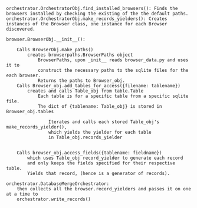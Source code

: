   
	orchestrator.OrchestratorObj.find_installed_browsers(): Finds the browsers installed by checking the existing of the the default paths.  
	orchestrator.OrchestratorObj.make_records_yielders(): Creates instances of the Browser class, one instance for each Browser discovered.  

	browser.BrowserObj.__init__():
		
		Calls BrowserObj.make_paths()
			creates browserpaths.BrowserPaths object
				BrowserPaths, upon _init__ reads browser_data.py and uses it to 
				construct the necessary paths to the sqlite files for the each browser.
				Returns the paths to Browser_obj.
		Calls Browser_obj.add_tables_for_access({filename: tablename})
			creates and calls Table_obj from table.Table
				Each table is for a specific table from a specific sqlite file.
				The dict of {tablename: Table_obj} is stored in Browser_obj.tables
					
					Iterates and calls each stored Table_obj's make_records_yielder(),
					which yields the yielder for each table
					in Table_obj.records_yielder
				
					
		Calls browser_obj.access_fields({tablename: fieldname})
			which uses Table_obj record_yielder to generate each record 
			and only keeps the fields specified for their respective table.
			Yields that record, (hence is a generator of records).
	
	orchestrator.DatabaseMergeOrchestrator:
		then collects all the browser.record_yielders and passes it on one at a time to
		orchestrator.write_records()


